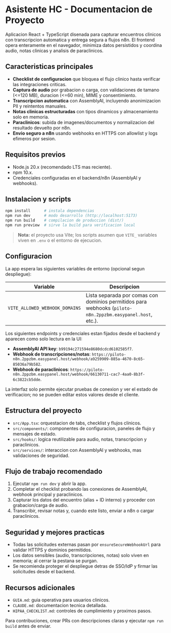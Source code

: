 # Asistente HC - Documentacion de Proyecto

Aplicacion React + TypeScript disenada para capturar encuentros clinicos con transcripcion automatica y entrega segura a flujos n8n. El frontend opera enteramente en el navegador, minimiza datos persistidos y coordina audio, notas clinicas y analisis de paraclinicos.

## Caracteristicas principales

- **Checklist de configuracion** que bloquea el flujo clinico hasta verificar las integraciones criticas.
- **Captura de audio** por grabacion o carga, con validaciones de tamano (<=120 MB), duracion (<=60 min), MIME y consentimiento.
- **Transcripcion automatica** con AssemblyAI, incluyendo anonimizacion PII y reintentos manuales.
- **Notas clinicas estructuradas** con tipos dinamicos y almacenamiento solo en memoria.
- **Paraclinicos**: subida de imagenes/documentos y normalizacion del resultado devuelto por n8n.
- **Envio seguro a n8n** usando webhooks en HTTPS con allowlist y logs efimeros por sesion.

## Requisitos previos

- Node.js 20.x (recomendado LTS mas reciente).
- npm 10.x.
- Credenciales configuradas en el backend/n8n (AssemblyAI y webhooks).

## Instalacion y scripts

```bash
npm install      # instala dependencias
npm run dev      # modo desarrollo (http://localhost:5173)
npm run build    # compilacion de produccion (dist/)
npm run preview  # sirve la build para verificacion local
```

> **Nota:** el proyecto usa Vite; los scripts asumen que `VITE_` variables viven en `.env` o el entorno de ejecucion.

## Configuracion

La app espera las siguientes variables de entorno (opcional segun despliegue):

| Variable                        | Descripcion                                                                                 |
|---------------------------------|---------------------------------------------------------------------------------------------|
| `VITE_ALLOWED_WEBHOOK_DOMAINS` | Lista separada por comas con dominios permitidos para webhooks (`piloto-n8n.2ppzbm.easypanel.host`, etc.). |

Los siguientes endpoints y credenciales estan fijados desde el backend y aparecen como solo lectura en la UI:

- **AssemblyAI API key**: `b99194c271594e8680dcdcd6102585f7`.
- **Webhook de transcripciones/notas**: `https://piloto-n8n.2ppzbm.easypanel.host/webhook/a9259909-885a-4670-8c65-85036a79b582`.
- **Webhook de paraclinicos**: `https://piloto-n8n.2ppzbm.easypanel.host/webhook/66130711-cac7-4aa0-8b3f-6c3822cb5dde`.

La interfaz solo permite ejecutar pruebas de conexion y ver el estado de verificacion; no se pueden editar estos valores desde el cliente.

## Estructura del proyecto

- `src/App.tsx`: orquestacion de tabs, checklist y flujos clinicos.
- `src/components/`: componentes de configuracion, paneles de flujo y mensajes de estado.
- `src/hooks/`: logica reutilizable para audio, notas, transcripcion y paraclinicos.
- `src/services/`: interaccion con AssemblyAI y webhooks, mas validaciones de seguridad.

## Flujo de trabajo recomendado

1. Ejecutar `npm run dev` y abrir la app.
2. Completar el checklist probando las conexiones de AssemblyAI, webhook principal y paraclinicos.
3. Capturar los datos del encuentro (alias + ID interno) y proceder con grabacion/carga de audio.
4. Transcribir, revisar notas y, cuando este listo, enviar a n8n o cargar paraclinicos.

## Seguridad y mejores practicas

- Todas las solicitudes externas pasan por `ensureSecureWebhookUrl` para validar HTTPS y dominios permitidos.
- Los datos sensibles (audio, transcripciones, notas) solo viven en memoria; al cerrar la pestana se purgan.
- Se recomienda proteger el despliegue detras de SSO/IdP y firmar las solicitudes desde el backend.

## Recursos adicionales

- `GUIA.md`: guia operativa para usuarios clinicos.
- `CLAUDE.md`: documentacion tecnica detallada.
- `HIPAA_CHECKLIST.md`: controles de cumplimiento y proximos pasos.

Para contribuciones, crear PRs con descripciones claras y ejecutar `npm run build` antes de enviar.
